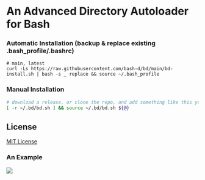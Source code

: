 # An Advanced Directory Autoloader for Bash

### Automatic Installation (backup & replace existing .bash_profile/.bashrc)

```
# main, latest
curl -Ls https://raw.githubusercontent.com/bash-d/bd/main/bd-install.sh | bash -s _ replace && source ~/.bash_profile
```

### Manual Installation

```sh
# download a release, or clone the repo, and add something like this your profile
[ -r ~/.bd/bd.sh ] && source ~/.bd/bd.sh ${@}
```

## License

[MIT License](https://github.com/bash-d/bd/blob/main/LICENSE.md)

### An Example
<img src="example/bd-example.gif?raw=true">

